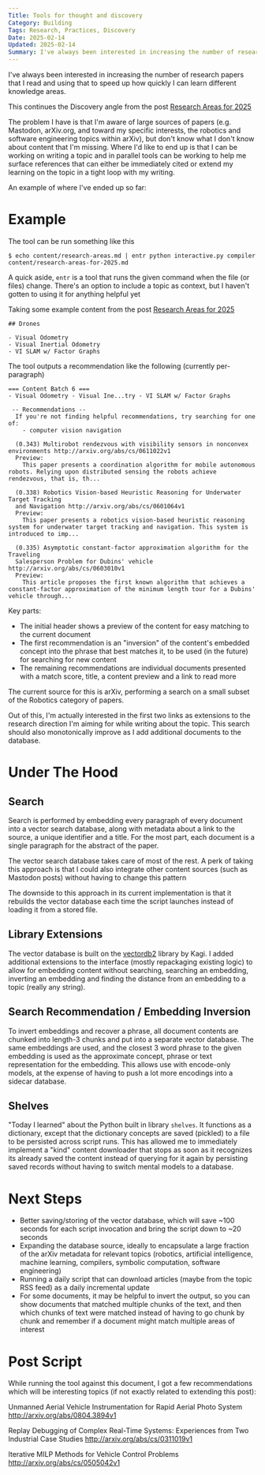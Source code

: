 ```yaml
---
Title: Tools for thought and discovery
Category: Building
Tags: Research, Practices, Discovery
Date: 2025-02-14
Updated: 2025-02-14
Summary: I've always been interested in increasing the number of research papers that I read and using that to speed up how quickly I can learn different knowledge areas. The problem I have is that I'm aware of large sources of papers (e.g. Mastodon, arXiv.org, and toward my specific interests, the robotics and software engineering topics within arXiv), but don't know what I don't know about content that I'm missing. Where I'd like to end up is that I can be working on writing a topic and in parallel tools can be working to help me surface references that can either be immediately cited or extend my learning on the topic in a tight loop with my writing.
---
```


I've always been interested in increasing the number of research papers that I
read and using that to speed up how quickly I can learn different knowledge
areas.

This continues the Discovery angle from the post 
[Research Areas for 2025](blog/research-areas-for-2025.html)

The problem I have is that I'm aware of large sources of papers (e.g. Mastodon,
arXiv.org, and toward my specific interests, the robotics and software
engineering topics within arXiv), but don't know what I don't know about
content that I'm missing. Where I'd like to end up is that I can be working on
writing a topic and in parallel tools can be working to help me surface
references that can either be immediately cited or extend my learning on the
topic in a tight loop with my writing.

An example of where I've ended up so far:

# Example

The tool can be run something like this

```
$ echo content/research-areas.md | entr python interactive.py compiler content/research-areas-for-2025.md 
```

A quick aside, `entr` is a tool that runs the given command when the file (or
files) change.  There's an option to include a topic as context, but I haven't
gotten to using it for anything helpful yet

Taking some example content from the post
[Research Areas for 2025](blog/research-areas-for-2025.html)

```
## Drones

- Visual Odometry
- Visual Inertial Odometry
- VI SLAM w/ Factor Graphs
```

The tool outputs a recommendation like the following (currently per-paragraph)

```
=== Content Batch 6 ===
- Visual Odometry - Visual Ine...try - VI SLAM w/ Factor Graphs

 -- Recommendations --
  If you're not finding helpful recommendations, try searching for one of:
    - computer vision navigation

  (0.343) Multirobot rendezvous with visibility sensors in nonconvex environments http://arxiv.org/abs/cs/0611022v1
  Preview:
    This paper presents a coordination algorithm for mobile autonomous robots. Relying upon distributed sensing the robots achieve rendezvous, that is, th...

  (0.338) Robotics Vision-based Heuristic Reasoning for Underwater Target Tracking
  and Navigation http://arxiv.org/abs/cs/0601064v1
  Preview:
    This paper presents a robotics vision-based heuristic reasoning system for underwater target tracking and navigation. This system is introduced to imp...

  (0.335) Asymptotic constant-factor approximation algorithm for the Traveling
  Salesperson Problem for Dubins' vehicle http://arxiv.org/abs/cs/0603010v1
  Preview:
    This article proposes the first known algorithm that achieves a constant-factor approximation of the minimum length tour for a Dubins' vehicle through...
```

Key parts:
- The initial header shows a preview of the content for easy matching to the current document
- The first recommendation is an "inversion" of the content's embedded concept into the phrase that best matches it, to be used (in the future) for searching for new content
- The remaining recommendations are individual documents presented with a match score, title, a content preview and a link to read more

The current source for this is arXiv, performing a search on a small subset of
the Robotics category of papers.

Out of this, I'm actually interested in the first two links as extensions to
the research direction I'm aiming for while writing about the topic. This
search should also monotonically improve as I add additional documents to the
database.

# Under The Hood

## Search

Search is performed by embedding every paragraph of every document into a
vector search database, along with metadata about a link to the source, a
unique identifier and a title. For the most part, each document is a single
paragraph for the abstract of the paper.

The vector search database takes care of most of the rest. A perk of taking
this approach is that I could also integrate other content sources (such as
Mastodon posts) without having to change this pattern

The downside to this approach in its current implementation is that it rebuilds
the vector database each time the script launches instead of loading it from a
stored file.

## Library Extensions

The vector database is built on the
[vectordb2](https://github.com/kagisearch/vectordb) library by Kagi. I added
additional extensions to the interface (mostly repackaging existing logic) to
allow for embedding content without searching, searching an embedding,
inverting an embedding and finding the distance from an embedding to a topic
(really any string).

## Search Recommendation / Embedding Inversion

To invert embeddings and recover a phrase, all document contents are chunked
into length-3 chunks and put into a separate vector database. The same
embeddings are used, and the closest 3 word phrase to the given embedding is
used as the approximate concept, phrase or text representation for the
embedding. This allows use with encode-only models, at the expense of having to
push a lot more encodings into a sidecar database.

## Shelves

"Today I learned" about the Python built in library `shelves`. It functions as
a dictionary, except that the dictionary concepts are saved (pickled) to a file
to be persisted across script runs. This has allowed me to immediately
implement a "kind" content downloader that stops as soon as it recognizes its
already saved the content instead of querying for it again by persisting saved
records without having to switch mental models to a database.

# Next Steps

- Better saving/storing of the vector database, which will save ~100 seconds for each script invocation and bring the script down to ~20 seconds
- Expanding the database source, ideally to encapsulate a large fraction of the arXiv metadata for relevant topics (robotics, artificial intelligence, machine learning, compilers, symbolic computation, software engineering)
- Running a daily script that can download articles (maybe from the topic RSS feed) as a daily incremental update
- For some documents, it may be helpful to invert the output, so you can show documents that matched multiple chunks of the text, and then which chunks of text were matched instead of having to go chunk by chunk and remember if a document might match multiple areas of interest

# Post Script

While running the tool against this document, I got a few recommendations which
will be interesting topics (if not exactly related to extending this post):

Unmanned Aerial Vehicle Instrumentation for Rapid Aerial Photo System http://arxiv.org/abs/0804.3894v1

Replay Debugging of Complex Real-Time Systems: Experiences from Two Industrial Case Studies http://arxiv.org/abs/cs/0311019v1

Iterative MILP Methods for Vehicle Control Problems http://arxiv.org/abs/cs/0505042v1


